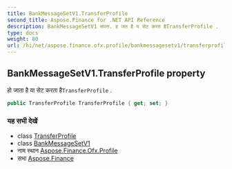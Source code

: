 ```yaml
---
title: BankMessageSetV1.TransferProfile
second_title: Aspose.Finance for .NET API Reference
description: BankMessageSetV1 संपत्त. ह जत है य सेट करत हैTransferProfile .
type: docs
weight: 80
url: /hi/net/aspose.finance.ofx.profile/bankmessagesetv1/transferprofile/
---
```

## BankMessageSetV1.TransferProfile property

हो जाता है या सेट करता है`TransferProfile` .

```csharp
public TransferProfile TransferProfile { get; set; }
```

### यह सभी देखें

* class [TransferProfile](../../transferprofile/)
* class [BankMessageSetV1](../)
* नाम स्थान [Aspose.Finance.Ofx.Profile](../../bankmessagesetv1/)
* सभा [Aspose.Finance](../../../)


